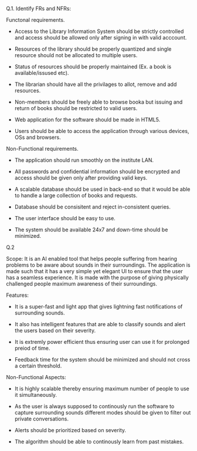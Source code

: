 Q.1. Identify FRs and NFRs:

Functonal requirements.

- Access to the Library Information System should be strictly controlled and access should be allowed only after signing in with valid acccount.

- Resources of the library should be properly quantized and single resource should not be allocated to multiple users.

- Status of resources should be properly maintained (Ex. a book is available/issused etc).

- The librarian should have all the privilages to allot, remove and add resources.

- Non-members should be freely able to browse booka but issuing and return of books should be restricted to valid users.

- Web application for the software should be made in HTML5.

- Users should be able to access the application through various devices, OSs and browsers.

Non-Functional requirements.

- The application should run smoothly on the institute LAN.

- All passwords and confidential information should be encrypted and access should be given only after providing valid keys.

- A scalable database should be used in back-end so that it would be able to handle a large collection of books and requests.

- Database should be consisitent and reject in-consistent queries.

- The user interface should be easy to use.

- The system should be available 24x7 and down-time should be minimized.

Q.2

Scope: It is an AI enabled tool that helps people suffering from hearing problems to be aware about sounds in their surroundings. The application is made such that it has a very simple yet elegant UI to ensure that the user has a seamless experience. It is made with the purpose of giving physically challenged people maximum awareness of their surroundings.

Features:

- It is a super-fast and light app that gives lightning fast notifications of surrounding sounds.

- It also has intelligent features that are able to classify sounds and alert the users based on their severity.

- It is extremly power efficient thus ensuring user can use it for prolonged preiod of time.

- Feedback time for the system should be minimized and should not cross a certain threshold.

Non-Functional Aspects:

- It is highly scalable thereby ensuring maximum number of people to use it simultaneously.

- As the user is always supposed to continously run the software to capture surrounding sounds different modes should be given to filter out private conversations.

- Alerts should be prioritized based on severity.

- The algorithm should be able to continously learn from past mistakes.

